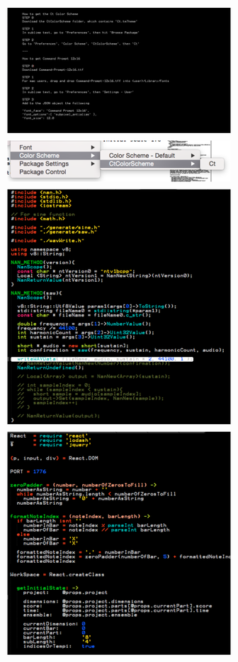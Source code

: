 ![alt tag](https://raw.githubusercontent.com/Chadtech/Ct-Color-Scheme-for-Sublime-Text/master/ctColorSchemeInstructions.png)

![alt tag](https://raw.githubusercontent.com/Chadtech/Ct-Color-Scheme-for-Sublime-Text/master/Screen%20Shot%202015-02-06%20at%208.35.56%20PM.png)

![alt tag](https://raw.githubusercontent.com/Chadtech/Ct-Color-Scheme-for-Sublime-Text/master/Screen%20Shot%202015-02-06%20at%207.18.42%20PM.png)

![alt tag](https://raw.githubusercontent.com/Chadtech/Ct-Color-Scheme-for-Sublime-Text/master/Screen%20Shot%202015-02-06%20at%207.17.41%20PM.png)